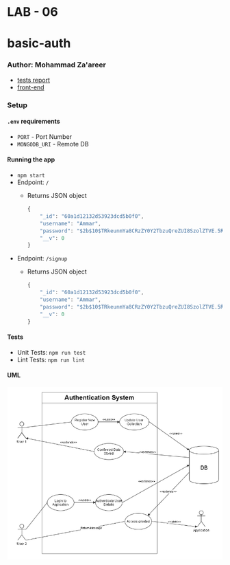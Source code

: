 # LAB - 06
# basic-auth

### Author: Mohammad Za'areer

- [tests report](https://github.com/401-JS-Mohammad-Zaareer/basic-auth/actions)
- [front-end](https://code401-authentication-system.herokuapp.com/)

### Setup

#### `.env` requirements

- `PORT` - Port Number
- `MONGODB_URI` - Remote DB

#### Running the app

- `npm start`
- Endpoint: `/`
  - Returns JSON object

    ```javascript
    {
        "_id": "60a1d12132d53923dcd5b0f0",
        "username": "Ammar",
        "password": "$2b$10$TRkeunmYa8CRzZY0Y2TbzuQreZUI8SzolZTVE.5RHITOR4/tFm3C.",
        "__v": 0
    }
    ```
- Endpoint: `/signup`
  - Returns JSON object
  
    ```javascript
    {
        "_id": "60a1d12132d53923dcd5b0f0",
        "username": "Ammar",
        "password": "$2b$10$TRkeunmYa8CRzZY0Y2TbzuQreZUI8SzolZTVE.5RHITOR4/tFm3C.",
        "__v": 0
    }
    ```
#### Tests

- Unit Tests: `npm run test`
- Lint Tests: `npm run lint`

#### UML
![UML Diagram](assets/UML-Basic-Auth.PNG)
